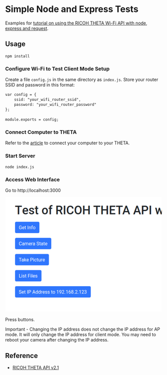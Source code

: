 # Simple Node and Express Tests

Examples for 
[tutorial on using the RICOH THETA Wi-Fi API 
with node, express and request](https://community.theta360.guide/t/basic-tutorial-using-node-and-express-to-get-info-from-the-ricoh-theta/4957?u=codetricity).


## Usage

    npm install


### Configure Wi-Fi to Test Client Mode Setup
Create a file `config.js` in the same directory as `index.js`.  Store your 
router SSID and password in this format:

    var config = {
        ssid: "your_wifi_router_ssid",
        password: "your_wifi_router_password"
    };

    module.exports = config;


### Connect Computer to THETA

Refer to the [article](https://community.theta360.guide/t/basic-tutorial-using-node-and-express-to-get-info-from-the-ricoh-theta/4957?u=codetricity) to connect your computer to your THETA.

### Start Server

    node index.js

### Access Web Interface

Go to http://localhost:3000

![screenshot of interface](docs/images/node-test.png)

Press buttons.

Important - Changing the IP address does not change the IP address for AP mode.
It will only change the IP address for client mode. You may need to reboot your camera
after changing the IP address.


## Reference

* [RICOH THETA API v2.1](https://api.ricoh/docs/theta-web-api-v2.1/)


